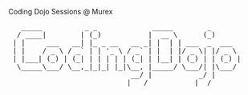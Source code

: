 Coding Dojo Sessions @ Murex

<pre>
   _____          _ _             _____        _       
  / ____|        | (_)           |  __ \      (_)      
 | |     ___   __| |_ _ __   __ _| |  | | ___  _  ___  
 | |    / _ \ / _` | | '_ \ / _` | |  | |/ _ \| |/ _ \ 
 | |___| (_) | (_| | | | | | (_| | |__| | (_) | | (_) |
  \_____\___/ \__,_|_|_| |_|\__, |_____/ \___/| |\___/ 
                             __/ |           _/ |      
                            |___/           |__/       
</pre>
